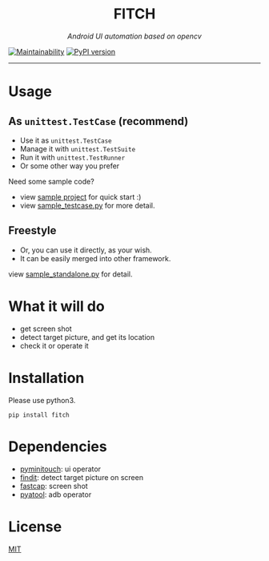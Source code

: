 <h1 align="center">FITCH</h1>
<p align="center">
    <em>Android UI automation based on opencv</em>
</p>

[![Maintainability](https://api.codeclimate.com/v1/badges/de3e2f35842f80a26ed3/maintainability)](https://codeclimate.com/github/williamfzc/fitch/maintainability)
[![PyPI version](https://badge.fury.io/py/fitch.svg)](https://badge.fury.io/py/fitch)

---

# Usage

## As `unittest.TestCase` (recommend)

- Use it as `unittest.TestCase`
- Manage it with `unittest.TestSuite` 
- Run it with `unittest.TestRunner`
- Or some other way you prefer

Need some sample code? 

- view [sample project](sample) for quick start :)
- view [sample_testcase.py](sample_testcase.py) for more detail.

## Freestyle

- Or, you can use it directly, as your wish.
- It can be easily merged into other framework.

view [sample_standalone.py](sample_standalone.py) for detail.

# What it will do

- get screen shot
- detect target picture, and get its location
- check it or operate it

# Installation

Please use python3.

```
pip install fitch
```

# Dependencies

- [pyminitouch](https://github.com/williamfzc/pyminitouch): ui operator
- [findit](https://github.com/williamfzc/findit): detect target picture on screen
- [fastcap](https://github.com/williamfzc/fastcap): screen shot
- [pyatool](https://github.com/williamfzc/pyatool): adb operator

# License

[MIT](LICENSE)
